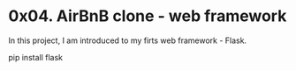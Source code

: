 # 0x04. AirBnB clone - web framework

In this project, I am introduced to my firts web framework - Flask.

pip install flask
